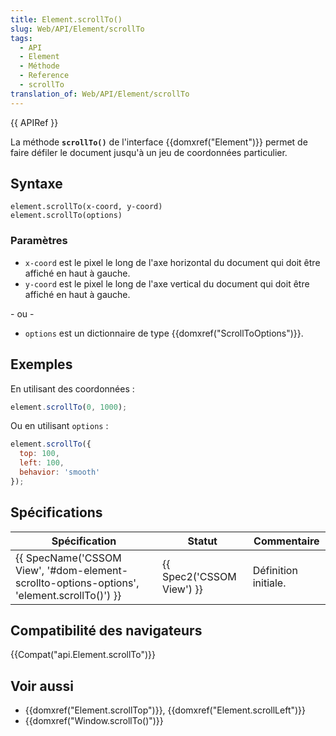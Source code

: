 ```yaml
---
title: Element.scrollTo()
slug: Web/API/Element/scrollTo
tags:
  - API
  - Element
  - Méthode
  - Reference
  - scrollTo
translation_of: Web/API/Element/scrollTo
---
```

{{ APIRef }}

La méthode **`scrollTo()`** de l'interface {{domxref("Element")}} permet de faire défiler le document jusqu'à un jeu de coordonnées particulier.

## Syntaxe

    element.scrollTo(x-coord, y-coord)
    element.scrollTo(options)

### Paramètres

- `x-coord` est le pixel le long de l'axe horizontal du document qui doit être affiché en haut à gauche.
- `y-coord` est le pixel le long de l'axe vertical du document qui doit être affiché en haut à gauche.

\- ou -

- `options` est un dictionnaire de type {{domxref("ScrollToOptions")}}.

## Exemples

En utilisant des coordonnées :

```js
element.scrollTo(0, 1000);
```

Ou en utilisant `options`&nbsp;:

```js
element.scrollTo({
  top: 100,
  left: 100,
  behavior: 'smooth'
});
```

## Spécifications

| Spécification                                                                                                            | Statut                           | Commentaire          |
| ------------------------------------------------------------------------------------------------------------------------ | -------------------------------- | -------------------- |
| {{ SpecName('CSSOM View', '#dom-element-scrollto-options-options', 'element.scrollTo()') }} | {{ Spec2('CSSOM View') }} | Définition initiale. |

## Compatibilité des navigateurs

{{Compat("api.Element.scrollTo")}}

## Voir aussi

- {{domxref("Element.scrollTop")}}, {{domxref("Element.scrollLeft")}}
- {{domxref("Window.scrollTo()")}}
